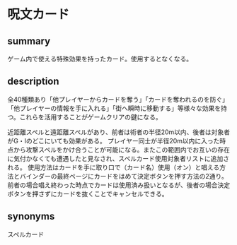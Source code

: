 # 呪文カード

## summary
ゲーム内で使える特殊効果を持ったカード。使用するとなくなる。
## description
全40種類あり「他プレイヤーからカードを奪う」「カードを奪われるのを防ぐ」「他プレイヤーの情報を手に入れる」「街へ瞬時に移動する」等様々な効果を持つ。これらを活用することがゲームクリアの鍵になる。

近距離スペルと遠距離スペルがあり、前者は術者の半径20m以内、後者は対象者がG・Iのどこにいても効果がある。
プレイヤー同士が半径20m以内に入った時点から攻撃スペルをかけ合うことが可能になる。またこの範囲内でお互いの存在に気付かなくても遭遇したと見なされ、スペルカード使用対象者リストに追加される。
使用方法はカードを手に取り口で（カード名）使用（オン）と唱える方法とバインダーの最終ページにカードをはめて決定ボタンを押す方法の2通り。前者の場合唱え終わった時点でカードは使用済み扱いとなるが、後者の場合決定ボタンを押さずにカードを抜くことでキャンセルできる。
## synonyms
スペルカード